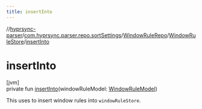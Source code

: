 ```yaml
---
title: insertInto
---
```

//[hyprsync-parser](../../../../index.html)/[com.hyprsync.parser.repo.sortSettings](../../index.html)/[WindowRuleRepo](../index.html)/[WindowRuleStore](index.html)/[insertInto](insert-into.html)



# insertInto



[jvm]\
private fun [insertInto](insert-into.html)(windowRuleModel: [WindowRuleModel](../../../com.hyprsync.parser.models/-window-rule-model/index.html))



This uses to insert window rules into `windowRuleStore`.



